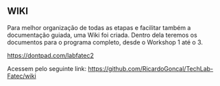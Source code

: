 ## WIKI

Para melhor organização de todas as etapas e facilitar também a documentação guiada,
uma Wiki foi criada. Dentro dela teremos os documentos para o programa completo, desde
o Workshop 1 até o 3.

https://dontpad.com/labfatec2

Acessem pelo seguinte link: https://github.com/RicardoGoncal/TechLab-Fatec/wiki
